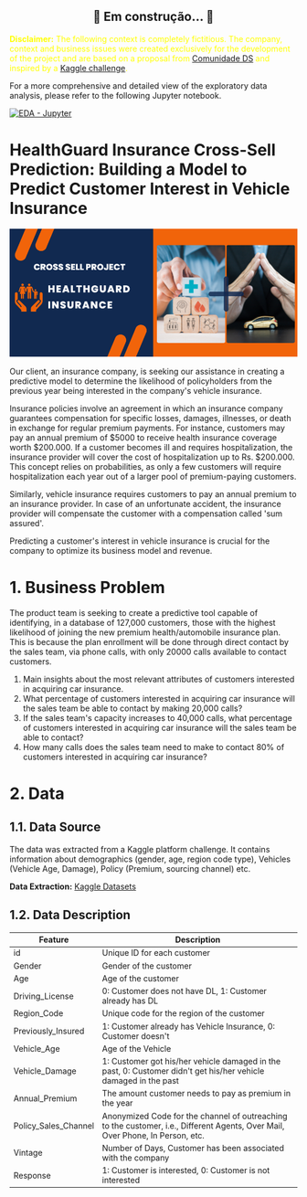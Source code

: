 <h2 align="center"> 
	🚧  Em construção...  🚧
</h2>

<span style="color:yellow"><strong>Disclaimer:</strong> The following context is completely fictitious. The company, context and business issues were created exclusively for the development of the project and are based on a proposal from <a href="https://comunidadeds.com/formacao?utm_source=linkedin&utm_medium=company-page">Comunidade DS</a> and inspired by a <a href="https://www.kaggle.com/datasets/anmolkumar/health-insurance-cross-sell-prediction">Kaggle challenge</a>.<span> 

For a more comprehensive and detailed view of the exploratory data analysis, please refer to the following Jupyter notebook.

[![EDA - Jupyter](https://img.shields.io/badge/Exploratory%20Data%20Analysis-Jupyter-orange?style=for-the-badge&logo=Jupyter)](https://github.com/luanjesus/health-cross-sell-prediction/blob/main/eda.ipynb)

# HealthGuard Insurance Cross-Sell Prediction: Building a Model to Predict Customer Interest in Vehicle Insurance

<img src="https://github.com/luanjesus/health-cross-sell-prediction/blob/main/repos/img/logo.png" alt="" style="max-width: 100%;">

Our client, an insurance company, is seeking our assistance in creating a predictive model to determine the likelihood of policyholders from the previous year being interested in the company's vehicle insurance. 

Insurance policies involve an agreement in which an insurance company guarantees compensation for specific losses, damages, illnesses, or death in exchange for regular premium payments. For instance, customers may pay an annual premium of $5000 to receive health insurance coverage worth $200.000. If a customer becomes ill and requires hospitalization, the insurance provider will cover the cost of hospitalization up to Rs. $200.000. This concept relies on probabilities, as only a few customers will require hospitalization each year out of a larger pool of premium-paying customers.

Similarly, vehicle insurance requires customers to pay an annual premium to an insurance provider. In case of an unfortunate accident, the insurance provider will compensate the customer with a compensation called 'sum assured'. 

Predicting a customer's interest in vehicle insurance is crucial for the company to optimize its business model and revenue.

# 1. Business Problem

The product team is seeking to create a predictive tool capable of identifying, in a database of 127,000 customers, those with the highest likelihood of joining the new premium health/automobile insurance plan. This is because the plan enrollment will be done through direct contact by the sales team, via phone calls, with only 20000 calls available to contact customers.

1. Main insights about the most relevant attributes of customers interested in acquiring car insurance.
2. What percentage of customers interested in acquiring car insurance will the sales team be able to contact by making 20,000 calls?
3. If the sales team's capacity increases to 40,000 calls, what percentage of customers interested in acquiring car insurance will the sales team be able to contact?
4. How many calls does the sales team need to make to contact 80% of customers interested in acquiring car insurance?

# 2. Data

## 1.1. Data Source

The data was extracted from a Kaggle platform challenge. It contains information about demographics (gender, age, region code type), Vehicles (Vehicle Age, Damage), Policy (Premium, sourcing channel) etc.

**Data Extraction:** [Kaggle Datasets](https://www.kaggle.com/datasets/anmolkumar/health-insurance-cross-sell-prediction)

## 1.2. Data Description

| Feature	| Description |
|-----------|-------------|
|id |	Unique ID for each customer
|Gender|	Gender of the customer
|Age	|Age of the customer
|Driving_License	|0: Customer does not have DL, 1: Customer already has DL
|Region_Code	|Unique code for the region of the customer
|Previously_Insured|	1: Customer already has Vehicle Insurance, 0: Customer doesn't |have Vehicle Insurance
|Vehicle_Age|	Age of the Vehicle
|Vehicle_Damage |	1: Customer got his/her vehicle damaged in the past, 0: Customer didn't get his/her vehicle damaged in the past
|Annual_Premium	|The amount customer needs to pay as premium in the year
|Policy_Sales_Channel |	Anonymized Code for the channel of outreaching to the customer, i.e., Different Agents, Over Mail, Over Phone, In Person, etc.
|Vintage	|Number of Days, Customer has been associated with the company
|Response|	1: Customer is interested, 0: Customer is not interested
